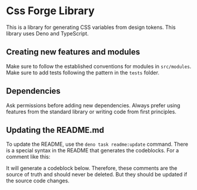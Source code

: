 # Css Forge Library

This is a library for generating CSS variables from design tokens. This library uses Deno
and TypeScript.

## Creating new features and modules

Make sure to follow the established conventions for modules in `src/modules`. Make sure to
add tests following the pattern in the `tests` folder.

## Dependencies

Ask permissions before adding new dependencies. Always prefer using features from the
standard library or writing code from first principles.

## Updating the README.md

To update the README, use the `deno task readme:update` command. There is a special syntax
in the README that generates the codeblocks. For a comment like this:

<comment>
<!-- md:generate defineConfig
export default defineConfig({
  spacing: {
    fluid: {
      base: {
        value: {
          minSize: 4,
          maxSize: 24,
          minWidth: 320,
          maxWidth: 1280,
          negativeSteps: [0],
          positiveSteps: [3],
          prefix: "hi",
        },
      },
    },
  },
});
-->
</comment>

It will generate a codeblock below. Therefore, these comments are the source of truth and
should never be deleted. But they should be updated if the source code changes.

